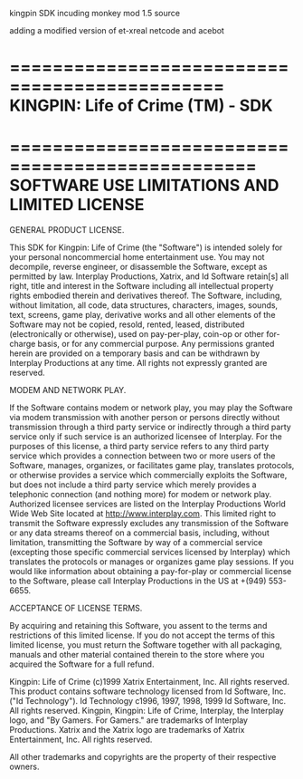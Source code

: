 kingpin SDK incuding monkey mod 1.5 source 

adding a modified version of et-xreal netcode and acebot






==============================================
KINGPIN: Life of Crime (TM) - SDK
==============================================

=================================================
SOFTWARE USE LIMITATIONS AND LIMITED LICENSE
=================================================

GENERAL PRODUCT LICENSE.

This SDK for Kingpin: Life of Crime (the "Software") is intended solely for
your personal noncommercial home entertainment use. You may not decompile,
reverse engineer, or disassemble the Software, except as permitted by law.
Interplay Productions, Xatrix, and Id Software retain[s] all right, title and
interest in the Software including all intellectual property rights embodied
therein and derivatives thereof.  The Software, including, without limitation,
all code, data structures, characters, images, sounds, text, screens, game
play, derivative works and all other elements of the Software may not be
copied, resold, rented, leased, distributed (electronically or otherwise),
used on pay-per-play, coin-op or other for-charge basis, or for any commercial
purpose. Any permissions granted herein are provided on a temporary basis and
can be withdrawn by Interplay Productions at any time. All rights not
expressly granted are reserved.

MODEM AND NETWORK PLAY.

If the Software contains modem or network play, you may play the Software via
modem transmission with another person or persons directly without
transmission through a third party service or indirectly through a third party
service only if such service is an authorized licensee of Interplay. For the
purposes of this license, a third party service refers to any third party
service which provides a connection between two or more users of the Software,
manages, organizes, or facilitates game play, translates protocols, or
otherwise provides a service which commercially exploits the Software, but
does not include a third party service which merely provides a telephonic
connection (and nothing more) for modem or network play. Authorized licensee
services are listed on the Interplay Productions World Wide Web Site located
at http://www.interplay.com. This limited right to transmit the Software
expressly excludes any transmission of the Software or any data streams
thereof on a commercial basis, including, without limitation, transmitting the
Software by way of a commercial service (excepting those specific commercial
services licensed by Interplay) which translates the protocols or manages or
organizes game play sessions. If you would like information about obtaining a
pay-for-play or commercial license to the Software, please call Interplay
Productions in the US at +(949) 553-6655.

ACCEPTANCE OF LICENSE TERMS.

By acquiring and retaining this Software, you assent to the terms and
restrictions of this limited license. If you do not accept the terms of this
limited license, you must return the Software together with all packaging,
manuals and other material contained therein to the store where you acquired
the Software for a full refund.

Kingpin: Life of Crime (c)1999 Xatrix Entertainment, Inc.  All rights
reserved. This product contains software technology licensed from Id Software,
Inc. ("Id Technology").  Id Technology c1996, 1997, 1998, 1999 Id Software,
Inc.  All rights reserved. Kingpin, Kingpin: Life of Crime, Interplay, the
Interplay logo, and "By Gamers. For Gamers." are trademarks of Interplay
Productions. Xatrix and the Xatrix logo are trademarks of Xatrix
Entertainment, Inc. All rights reserved.

All other trademarks and copyrights are the property of their respective
owners.

